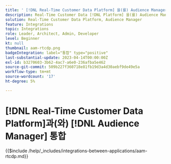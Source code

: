 ```yaml
---
title: ' [!DNL Real-Time Customer Data Platform] 을(를) Audience Manager과 통합'
description: Real-Time Customer Data [!DNL Platform] 을(를) Audience Manager과 통합하는 방법을 알아봅니다.
solution: Real-Time Customer Data Platform, Audience Manager
feature: Integrations
topic: Integrations
role: Leader, Architect, Admin, Developer
level: Beginner
kt: null
thumbnail: aam-rtcdp.png
badgeIntegration: label="통합" type="positive"
last-substantial-update: 2023-04-14T00:00:00Z
exl-id: b3270603-3b62-4ac7-a6e0-236afba5e462
source-git-commit: 509b227f360718e81fb19d3a4d30aebf9de49e5a
workflow-type: tm+mt
source-wordcount: '17'
ht-degree: 5%

---
```


# [!DNL Real-Time Customer Data Platform]과(와) [!DNL Audience Manager] 통합

{{$include /help/_includes/integrations-between-applications/aam-rtcdp.md}}
